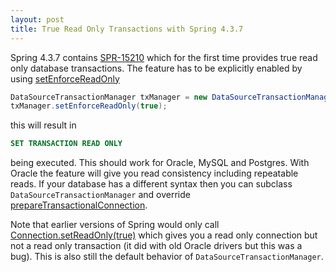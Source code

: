 ```yaml
---
layout: post
title: True Read Only Transactions with Spring 4.3.7
---
```


Spring 4.3.7 contains [SPR-15210](https://jira.spring.io/browse/SPR-15210) which for the first time provides true read only database transactions.  The feature has to be explicitly enabled by using [setEnforceReadOnly](https://docs.spring.io/spring/docs/4.3.7.BUILD-SNAPSHOT/javadoc-api/org/springframework/jdbc/datasource/DataSourceTransactionManager.html#setEnforceReadOnly-boolean-)

```java
DataSourceTransactionManager txManager = new DataSourceTransactionManager(dataSource);
txManager.setEnforceReadOnly(true);
```

this will result in

```sql
SET TRANSACTION READ ONLY
```

being executed. This should work for Oracle, MySQL and Postgres. With Oracle the feature will give you read consistency including repeatable reads. If your database has a different syntax then you can subclass `DataSourceTransactionManager` and override [prepareTransactionalConnection](https://docs.spring.io/spring/docs/4.3.7.BUILD-SNAPSHOT/javadoc-api/org/springframework/jdbc/datasource/DataSourceTransactionManager.html#prepareTransactionalConnection-java.sql.Connection-org.springframework.transaction.TransactionDefinition-).

Note that earlier versions of Spring would only call [Connection.setReadOnly(true)](https://docs.oracle.com/javase/8/docs/api/java/sql/Connection.html#setReadOnly-boolean-) which gives you a read only connection but not a read only transaction (it did with old Oracle drivers but this was a bug). This is also still the default behavior of `DataSourceTransactionManager`.


